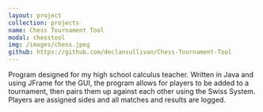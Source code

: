 ```yaml
---
layout: project
collection: projects
name: Chess Tournament Tool
modal: chesstool
img: /images/chess.jpeg
github: https://github.com/declansullivan/Chess-Tournament-Tool
---
```


Program designed for my high school calculus teacher. Written in Java and using 
JFrame for the GUI, the program allows for players to be added to a tournament, 
then pairs them up against each other using the Swiss System. Players are 
assigned sides and all matches and results are logged.